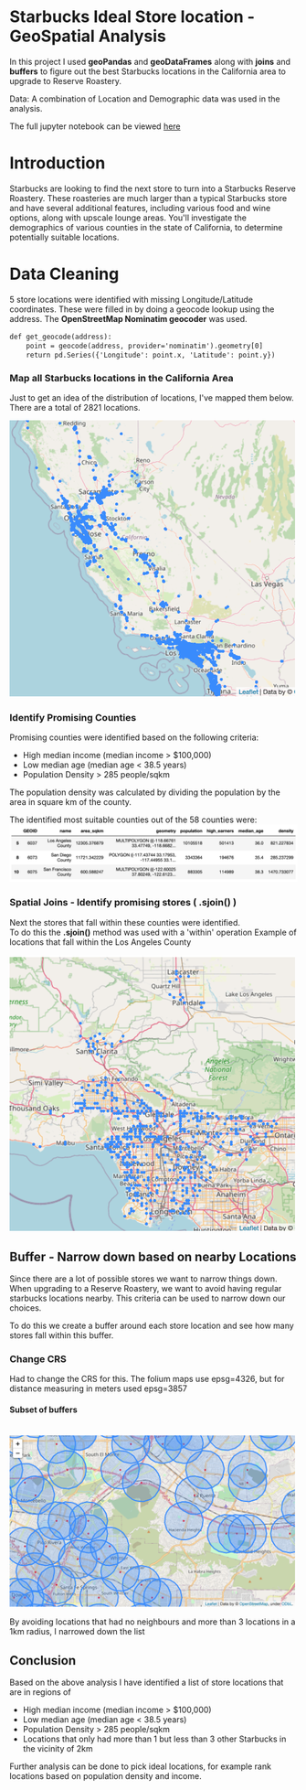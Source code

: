 # Starbucks Ideal Store location - GeoSpatial Analysis

In this project I used **geoPandas** and **geoDataFrames** along with **joins** and **buffers** to figure out the best Starbucks locations in the California area to upgrade to Reserve Roastery.

Data: A combination of Location and Demographic data was used in the analysis.

The full jupyter notebook can be viewed [here](https://github.com/numalj/Starbucks-GeoSpatial-Analysis/blob/master/StarbucksRoasteryLocation.ipynb)

# Introduction

Starbucks are looking to find the next store to turn into a Starbucks Reserve Roastery. These roasteries are much larger than a typical Starbucks store and have several additional features, including various food and wine options, along with upscale lounge areas. You'll investigate the demographics of various counties in the state of California, to determine potentially suitable locations.

# Data Cleaning

5 store locations were identified with missing Longitude/Latitude coordinates. These were filled in by doing a geocode lookup using the address. The **OpenStreetMap Nominatim geocoder** was used.

```
def get_geocode(address):
    point = geocode(address, provider='nominatim').geometry[0]
    return pd.Series({'Longitude': point.x, 'Latitude': point.y})
```

### Map all Starbucks locations in the California Area
Just to get an idea of the distribution of locations, I've mapped them below. There are a total of 2821 locations.
<!--**See interactive map [here](maps/m_2.html)**-->


<img src="/images/m2.png" width="500">


### Identify Promising Counties
Promising counties were identified based on the following criteria:
* High median income (median income > $100,000)
* Low median age (median age < 38.5 years)
* Population Density > 285 people/sqkm

The population density was calculated by dividing the population by the area in square km of the county. 

The identified most suitable counties out of the 58 counties were: 
![selectedCounties](/images/sel_counties.png)

### Spatial Joins - Identify promising stores ( .sjoin() )

Next the stores that fall within these counties were identified.
<br>
To do this the **.sjoin()** method was used with a 'within' operation 
Example of locations that fall within the Los Angeles County
<br>
<!--**See interactive map [here](maps/m_3.html)**-->

<img src="/images/m3.png" width="500">

## Buffer - Narrow down based on nearby Locations

Since there are a lot of possible stores we want to narrow things down. When upgrading to a Reserve Roastery, we want to avoid having regular starbucks locations nearby. This criteria can be used to narrow down our choices.

To do this we create a buffer around each store location and see how many stores fall within this buffer.

### Change CRS
Had to change the CRS for this. The folium maps use epsg=4326, but for distance measuring in meters used epsg=3857

#### Subset of buffers
<br>
<!--**See interactive map [here](maps/m_4.html)**-->

<img src="/images/m4.png" width="500">

By avoiding locations that had no neighbours and more than 3 locations in a 1km radius, I narrowed down the list

## Conclusion

Based on the above analysis I have identified a list of store locations that are in regions of

* High median income (median income > $100,000)
* Low median age (median age < 38.5 years)
* Population Density > 285 people/sqkm
* Locations that only had more than 1 but less than 3 other Starbucks in the vicinity of 2km

Further analysis can be done to pick ideal locations, for example rank locations based on population density and income.
